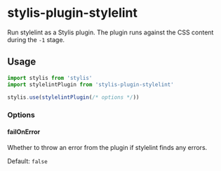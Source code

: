# stylis-plugin-stylelint

Run stylelint as a Stylis plugin. The plugin runs against the CSS content during
the `-1` stage.

## Usage

```js
import stylis from 'stylis'
import stylelintPlugin from 'stylis-plugin-stylelint'

stylis.use(stylelintPlugin(/* options */))
```

### Options

#### failOnError

Whether to throw an error from the plugin if stylelint finds any errors.

Default: `false`
